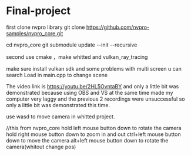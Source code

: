 # Final-project
first clone nvpro library git clone https://github.com/nvpro-samples/nvpro_core.git 



cd nvpro_core git submodule update --init --recursive 



second use cmake ，make whitted and vulkan_ray_tracing


make sure install vulkan sdk and some problems with multi screen u can search Load in main.cpp to change scene




The video link is https://youtu.be/2HL5OvntaBY and only a little bit was demonstrated because using OBS and VS at the same time made my computer very laggy and the previous 2 recordings were unsuccessful so only a little bit was demonstrated this time.


use wasd to move camera in whitted project.




//this from nvpro_core
hold left mouse button down to rotate the camera
hold right mouse button down to zoom in and out
ctrl+left mouse button down to move the camera
alt+left mouse button down to rotate the camera(whitout change pos)
